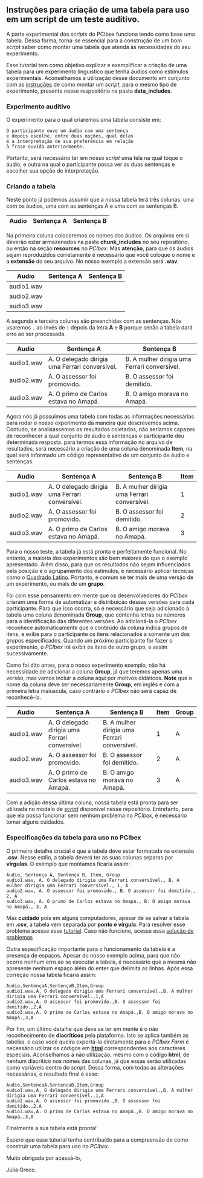 ## Instruções para criação de uma tabela para uso em um script de um teste auditivo.

A parte experimental dos *scripts* do PCIbex funciona tendo como base uma tabela. Dessa forma, torna-se essencial para a construção de um bom *script* saber como montar uma tabela que atenda às necessidades do seu experimento. 

Esse tutorial tem como objetivo explicar e exemplificar a criação de uma tabela para um experimento linguístico que tenha áudios como estímulos experimentais. Aconselhamos a utilização desse documento em conjunto com as [instruções](https://github.com/julia-greco/Curso_Livre_PCIbex/blob/master/Aula%203/Teste%20Auditivo/Tutorial%20Script.md) de como montar um *script*, para o mesmo tipo de experimento, presente nesse respositório na pasta **data_includes**.

### Experimento auditivo

O experimento para o qual criaremos uma tabela consiste em:
```
O participante ouve um áudio com uma sentença
e depois escolhe, entre duas opções, qual delas 
é a interpretação de sua preferência em relação
à frase ouvida anteriormente.
```
Portanto, será necessário ter em nosso *script* uma tela na qual toque o áudio, e outra na qual o participante possa ver as duas sentenças e escolher sua opção de interpretação.

### Criando a tabela

Neste ponto já podemos assumir que a nossa tabela terá três colunas: uma com os áudios, uma com as sentenças A e uma com as sentenças B.

| Audio | Sentença A | Sentença B |
|-------|------------|------------|

Na primeira coluna colocaremos os nomes dos áudios. Os arquivos em si deverão estar armazenados na pasta **chunk_includes** no seu repositório, ou então na seção **resources** no *PCIbex*. Mas **atenção**, para que os áudios sejam reproduzidos corretamente é necessário que você coloque o nome e a **extensão** do seu arquivo. No nosso exemplo  a extensão será **.wav**.

| Audio | Sentença A | Sentença B |
|-------|------------|------------|
| audio1.wav |  |  |
| audio2.wav |  |  |
| audio3.wav |  |  |

A segunda e terceira colunas são preenchidas com as sentenças. Nós usaremos `.` ao invés de `)` depois da letra **A** e **B** porque senão a tabela dará erro ao ser processada.

| Audio | Sentença A | Sentença B |
|-------|------------|------------|
| audio1.wav | A. O delegado dirigia uma Ferrari conversível. | B. A mulher dirigia uma Ferrari conversível. |
| audio2.wav | A. O assessor foi promovido. | B. O assessor foi demitido. |
| audio3.wav | A. O primo de Carlos estava no Amapá. | B. O amigo morava no Amapá. |

Agora nós já possuímos uma tabela com todas as informações necessárias para rodar o nosso experimento da maneira que descrevemos acima. Contudo, se analisássemos os resultados coletados, não seríamos capazes de reconhecer a qual conjunto de áudio e sentenças o participante deu determinada resposta. para termos essa informação no arquivo de resultados, será necessário a criação de uma coluna denominada **Item**, na qual será informado um código representativo de um conjunto de áudio e sentenças.

| Audio | Sentença A | Sentença B | Item |
|-------|------------|------------|------|
| audio1.wav | A. O delegado dirigia uma Ferrari conversível. | B. A mulher dirigia uma Ferrari conversível. | 1 |
| audio2.wav | A. O assessor foi promovido. | B. O assessor foi demitido. | 2 |
| audio3.wav | A. O primo de Carlos estava no Amapá. | B. O amigo morava no Amapá. | 3 |

Para o nosso teste, a tabela já está pronta e perfeitamente funcional. No entanto, a maioria dos experimentos são bem maiores do que o exemplo apresentado. Além disso, para que os resultados não sejam influenciados pela posição e o agrupamento dos estímulos, é necessário aplicar técnicas como o [Quadrado Latino](https://www.ime.unicamp.br/~ftorres/ENSINO/MONOGRAFIAS/Juari1_EA2016.pdf). Portanto, é comum se ter mais de uma versão de um experimento, ou mais de um **grupo**.

Foi com esse pensamento em mente que os desenvolvedores do *PCIbex* criaram uma forma de automatizar a distribuição dessas versões para cada participante. Para que isso ocorra, só é necessário que seja adicionado à tabela uma coluna denominada **Group**, que contenha letras ou números para a identificação das diferentes versões. Ao adicioná-la o *PCIbex* reconhece automaticamente que o conteúdo da coluna indica grupos de itens, e exibe para o participante os itens relacionados a somente um dos grupos especificados. Quando um próximo participante for fazer o experimento, o *PCIbex* irá exibir os itens de outro grupo, e assim sucessivamente.

Como foi dito antes, para o nosso experimento exemplo, não há necessidade de adicionar a coluna **Group**, já que teremos apenas uma versão, mas vamos incluir a coluna aqui por motivos didáticos. **Note** que o nome da coluna deve ser necessariamente **Group**, em inglês e com a primeira letra maíuscula, caso contrário o *PCIbex* não será capaz de reconhecê-la.

| Audio | Sentença A | Sentença B | Item | Group |
|-------|------------|------------|------|-------|
| audio1.wav | A. O delegado dirigia uma Ferrari conversível. | B. A mulher dirigia uma Ferrari conversível. | 1 | A |
| audio2.wav | A. O assessor foi promovido. | B. O assessor foi demitido. | 2 | A |
| audio3.wav | A. O primo de Carlos estava no Amapá. | B. O amigo morava no Amapá. | 3 | A |

Com a adição dessa última coluna, nossa tabela está pronta para ser utilizada no modelo de [*script*](https://github.com/julia-greco/minicursoPCibex/blob/master/data_includes/script_auditivo.js) disponível nesse repositório. Entretanto, para que ela possa funcionar sem nenhum problema no *PCIbex*, é necessário tomar alguns cuidados.

### Especificações da tabela para uso no PCIbex

O primeiro detalhe crucial é que a tabela deve estar formatada na extensão **.csv**. Nesse estilo, a tabela deverá ter as suas colunas separas por **vírgulas**. O exemplo que montamos ficaria assim:
```
Audio, Sentença A, Sentença B, Item, Group
audio1.wav, A. O delegado dirigia uma Ferrari conversível., B. A mulher dirigia uma Ferrari conversível., 1, A 
audio2.wav, A. O assessor foi promovido., B. O assessor foi demitido., 2, A
audio3.wav, A. O primo de Carlos estava no Amapá., B. O amigo morava no Amapá., 3, A
```
Mas **cuidado** pois em alguns computadores, apesar de se salvar a tabela em **.csv**, a tabela vem separada por **ponto e vírgula**. Para resolver esse problema acesse esse [tutorial](http://ptcomputador.com/Sistemas/windows/220763.html). Caso não funcione, acesse essa [solução de problemas](https://www.clubedohardware.com.br/topic/1024802-como-configurar-delimitador-csv-de-%C2%B4%C2%B4-para-%C2%B4%C2%B4/?do=findComment&comment=5636864)

Outra especificação importante para o funcionamento da tabela é a presença de espaços. Apesar do nosso exemplo acima, para que não ocorra nenhum erro ao se executar a tabela, é necessário que a mesma não apresente nenhum espaço além do enter que delimita as linhas. Após essa correção nossa tabela ficaria assim:
```
Audio,SentençaA,SentençaB,Item,Group
audio1.wav,A. O delegado dirigia uma Ferrari conversível.,B. A mulher dirigia uma Ferrari conversível.,1,A 
audio2.wav,A. O assessor foi promovido.,B. O assessor foi demitido.,2,A
audio3.wav,A. O primo de Carlos estava no Amapá.,B. O amigo morava no Amapá.,3,A
```
Por fim, um último detalhe que deve se ter em mente é o não reconhecimento de **diacríticos** pela plataforma. Isto se aplica também às tabelas, e caso você queira exportá-la diretamente para o *PCIbex Farm* é necessário utilizar os códigos em [**html**](http://www.lsi.usp.br/~help/html/iso.html) correspondentes aos caracteres especiais. Aconselhamos a não utilização, mesmo com o código **html**, de nenhum diacrítico nos nomes das colunas, já que essas serão utilizadas como variáveis dentro do *script*. Dessa forma, com todas as alterações necessárias, o resultado final é esse:
```
Audio,SentencaA,SentencaB,Item,Group
audio1.wav,A. O delegado dirigia uma Ferrari conversível.,B. A mulher dirigia uma Ferrari conversível.,1,A 
audio2.wav,A. O assessor foi promovido.,B. O assessor foi demitido.,2,A
audio3.wav,A. O primo de Carlos estava no Amapá.,B. O amigo morava no Amapá.,3,A
```

Finalmente a sua tabela está pronta! 

Espero que esse tutorial tenha contribuído para a compreensão de como construir uma tabela para uso no *PCIbex*.

Muito obrigada por acessá-lo,

Júlia Greco.



